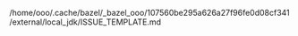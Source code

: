 /home/ooo/.cache/bazel/_bazel_ooo/107560be295a626a27f96fe0d08cf341/external/local_jdk/ISSUE_TEMPLATE.md